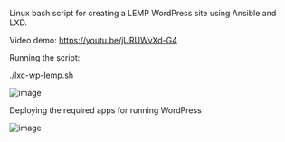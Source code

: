 Linux bash script for creating a LEMP WordPress site using Ansible and LXD.


Video demo: https://youtu.be/jURUWvXd-G4  

Running the script:


./lxc-wp-lemp.sh

![image](https://user-images.githubusercontent.com/10601417/90116769-9008ad80-dd88-11ea-8337-08beb902c9a0.png)

Deploying the required apps for running WordPress

![image](https://user-images.githubusercontent.com/10601417/90118093-5638a680-dd8a-11ea-8f0c-bae981401c06.png)

